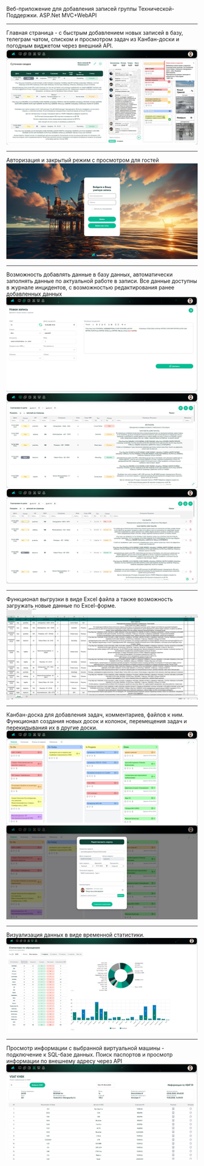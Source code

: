 Веб-приложение для добавления записей группы Технической-Поддержки.
ASP.Net MVC+WebAPI

********
Главная страница - с быстрым добавлением новых записей в базу, телеграм чатом, списком и просмотром задач из Канбан-доски и погодным виджетом через внешний API.
![Главное Окно](Screenshots/MainWindow.JPG)

********
Авторизация и закрытый режим с просмотром для гостей 
![Авторизация](Screenshots/Auth.JPG)

********
Возможность добавлять данные в базу данных, автоматически заполнять данные по актуальной работе в записи. 
Все данные доступны в журнале инцидентов, с возможностью редактирования ранее добавленных данных
![Новая запись](Screenshots/Add.JPG)
![Журнал](Screenshots/HistoryJournal.JPG)
![Журнал](Screenshots/HistoryJournalEditing.JPG)

********
Функционал выгрузки в виде Excel файла а также возможность загружать новые данные по Excel-формe.
![Выгрузка](Screenshots/Excel.JPG)

********
Канбан-доска для добавления задач, комментариев, файлов к ним. Функционал создания новых досок и колонок, перемещения задач и перекидывания их в другие доски. 
![Канбан](Screenshots/Kanban.JPG)
![Канбан](Screenshots/KanbanTask.JPG)

********
Визуализация данных в виде временной статистики. 
![Статистика](Screenshots/Statistics.JPG)

********
Просмотр информации с выбранной виртуальной машины - подключение к SQL-базе данных. Поиск паспортов и просмотр информации по внешнему адресу через API
![КНБК](Screenshots/BHAVsat.JPG)

